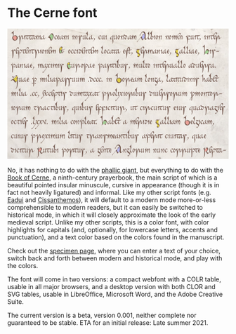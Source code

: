 # The Cerne font

![Sample of Cerne Font](images/Cerne-prose-sample.jpg)

No, it has nothing to do with the
[phallic giant](https://en.wikipedia.org/wiki/Cerne_Abbas_Giant),
but everything to do with the
[Book of Cerne](https://en.wikipedia.org/wiki/Book_of_Cerne),
a ninth-century prayerbook, the main script of which is a beautiful pointed insular minuscule,
cursive in appearance (though it is in fact not heavily ligatured) and informal.
Like my other script fonts (e.g.
[Eadui](https://github.com/psb1558/Eadui-Font) and
[Cissanthemos](https://github.com/psb1558/Cissanthemos-font)),
it will default to a modern mode more-or-less comprehensible to modern readers, but it can easily be switched to historical mode, in which it will
closely approximate the look of the early medieval script.
Unlike my other scripts, this is a color font, with color highlights for capitals (and, optionally,
for lowercase letters, accents and punctuation),
and a text color based on the colors found in the manuscript.

Check out the [specimen page](https://psb1558.github.io/Cerne-font/), where you
can enter a text of your choice, switch back and forth between modern and
historical mode, and play with the colors.

The font will come in two versions: a compact webfont with a COLR table, usable
in all major browsers, and a desktop version with both CLOR and SVG tables,
usable in LibreOffice, Microsoft Word, and the Adobe Creative Suite.

The current version is a beta, version 0.001, neither complete nor guaranteed
to be stable. ETA for an initial release: Late summer 2021.
